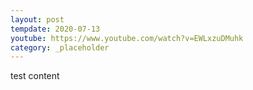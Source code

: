 ```yaml
---
layout: post
tempdate: 2020-07-13
youtube: https://www.youtube.com/watch?v=EWLxzuDMuhk
category: _placeholder
---
```

test content